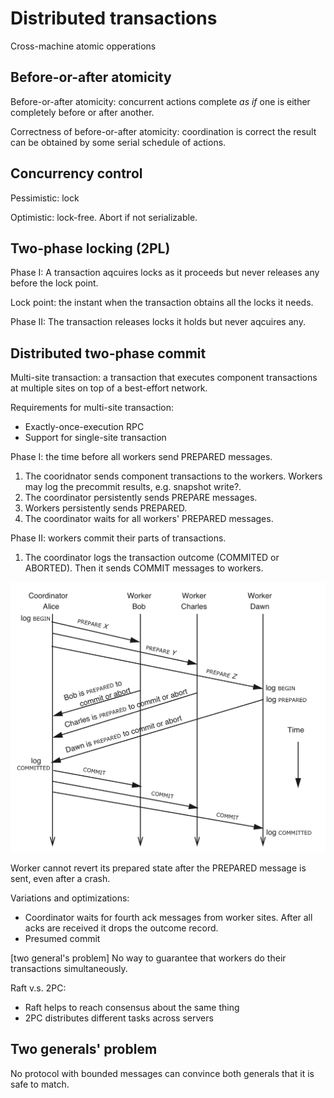 # Distributed transactions

Cross-machine atomic opperations

## Before-or-after atomicity

Before-or-after atomicity: concurrent actions complete *as if* one is either completely before or after another.

Correctness of before-or-after atomicity: coordination is correct the result can be obtained by some serial schedule of actions.

## Concurrency control

Pessimistic: lock

Optimistic: lock-free. Abort if not serializable.

## Two-phase locking  (2PL)

Phase I: A transaction aqcuires locks as it proceeds but never releases any before the lock point.

Lock point: the instant when the transaction obtains all the locks it needs.

Phase II: The transaction releases locks it holds but never aqcuires any.

## Distributed two-phase commit

Multi-site transaction: a transaction that executes component transactions at multiple sites on top of a best-effort network.

Requirements for multi-site transaction:

- Exactly-once-execution RPC
- Support for single-site transaction

Phase I: the time before all workers send PREPARED messages.

1. The cooridnator sends component transactions to the workers. Workers may log the precommit results, e.g. snapshot write?.
2. The coordinator persistently sends PREPARE messages.
3. Workers persistently sends PREPARED.
4. The coordinator waits for all workers' PREPARED messages.

Phase II: workers commit their parts of transactions.

1. The coordinator logs the transaction outcome (COMMITED or ABORTED). Then it sends COMMIT messages to workers.

![](/assets/images/courses/6.824/reading/two-phase.jpeg)

Worker cannot revert its prepared state after the PREPARED message is sent, even after a crash.

Variations and optimizations:

- Coordinator waits for fourth ack messages from worker sites. After all acks are received it drops the outcome record.
- Presumed commit

[two general's problem] No way to guarantee that workers do their transactions simultaneously.

Raft v.s. 2PC:

- Raft helps to reach consensus about the same thing
- 2PC distributes different tasks across servers

## Two generals' problem

No protocol with bounded messages can convince both generals that it is safe to match.